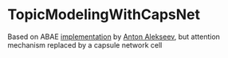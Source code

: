 # TopicModelingWithCapsNet
Based on ABAE [implementation](https://github.com/alexeyev/abae-pytorch) by [Anton Alekseev](https://github.com/alexeyev), but attention mechanism replaced by a capsule network cell
